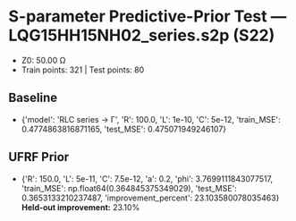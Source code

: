 # S-parameter Predictive-Prior Test — LQG15HH15NH02_series.s2p (S22)
- Z0: 50.00 Ω
- Train points: 321  |  Test points: 80

## Baseline
- {'model': 'RLC series -> Γ', 'R': 100.0, 'L': 1e-10, 'C': 5e-12, 'train_MSE': 0.4774863816871165, 'test_MSE': 0.475071949246107}

## UFRF Prior
- {'R': 150.0, 'L': 5e-11, 'C': 7.5e-12, 'a': 0.2, 'phi': 3.7699111843077517, 'train_MSE': np.float64(0.364845375349029), 'test_MSE': 0.3653133210237487, 'improvement_percent': 23.103580078035463}
**Held-out improvement:** 23.10%
